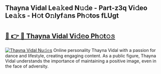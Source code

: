 ## Thayna Vidal Le𝚊𝚔ed N𝚞𝚍e - Part-z3q Vi𝚍eo Le𝚊𝚔s - H𝚘t O𝚗lyf𝚊ns Ph𝚘tos fLUgt

# <h2><a href="http://hf7ndu7.feru.top/?c=Thayna+Vidal">🔗 👉 🔴 Thayna Vidal Vi𝚍𝚎o Ph𝚘t𝚘𝚜</a></h2>

[![Thayna Vidal Nu𝚍𝚎s](https://i.imgur.com/0TWrTi3.gif)](http://hf7ndu7.feru.top/?c=Thayna+Vidal)
Online personality Thayna Vidal with a passion for dance and lifestyle, creating engaging content. As a public figure, Thayna Vidal understands the importance of maintaining a positive image, even in the face of adversity. 
